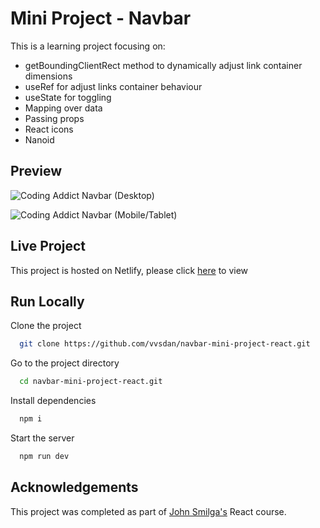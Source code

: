 
# Mini Project - Navbar

This is a learning project focusing on: 
- getBoundingClientRect method to dynamically adjust link container dimensions 
- useRef for adjust links container behaviour
- useState for toggling 
- Mapping over data
- Passing props
- React icons 
- Nanoid 


## Preview

![Coding Addict Navbar (Desktop)](https://dj-project-previews.s3.amazonaws.com/mini-projects-react/navbar.png)

![Coding Addict Navbar (Mobile/Tablet)](https://dj-project-previews.s3.amazonaws.com/mini-projects-react/navbar-2.png)
## Live Project

This project is hosted on Netlify, please click [here](https://euphonious-fenglisu-b8d570.netlify.app/) to view
## Run Locally

Clone the project

```bash
  git clone https://github.com/vvsdan/navbar-mini-project-react.git
```

Go to the project directory

```bash
  cd navbar-mini-project-react.git
```

Install dependencies

```bash
  npm i
```

Start the server

```bash
  npm run dev
```

## Acknowledgements

This project was completed as part of [John Smilga's](https://github.com/john-smilga) React course. 
